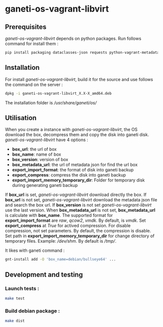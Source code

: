 # ganeti-os-vagrant-libvirt


## Prerequisites

*ganeti-os-vagrant-libvirt* depends on python packages. Run follows command for install them :

```sh
pip install packaging dataclasses-json requests python-vagrant-metadata
```
## Installation 

For install *ganeti-os-vagrant-libvirt*, build it for the source and use follows the command on the server :

```sh
dpkg -i ganeti-os-vagrant-libvirt_X.X-X_amd64.deb
```

The installation folder is */usr/share/ganeti/os/*
## Utilisation

When you create a instance with *ganeti-os-vagrant-libvirt*, the OS download the box, decompress them and copy the disk into ganeti disk.
*ganeti-os-vagrant-libvirt* have 4 options :
  - **box_url**: the url of box
  - **box_name**: name of box
  - **box_version**: version of box
  - **box_metadata_url**: the url of metadata json for find the url box
  - **export_import_format**: the format of disk into ganeti backup
  - **export_compress**: compress the disk into ganeti backup
  - **export_import_memory_temporary_dir**: Folder for temporary disk during generating ganeti backup

If **box_url** is set, *ganeti-os-vagrant-libvirt* download directly the box.
If **box_url** is not set, *ganeti-os-vagrant-libvirt* download the metadata json file and search the box url. If **box_version** is not set *ganeti-os-vagrant-libvirt* use the last version.
When **box_metadata_url** is not set, **box_metadata_url** is calculate with **box_name**.
The supported format for **export_import_format** are *raw*, *qcow2*, *vmdk*. By default, is *vmdk*.
Set **export_compress** at *True* for actived compression. For disable compression, not set parameters. By default, the compression is disable.
Set path in **export_import_memory_temporary_dir** for change directory of temporary files. Example: */dev/shm*. By default is */tmp/*.

It likes with ganeti command :

```sh
gnt-install add -O 'box_name=debian/bullseye64' ...
```

## Development and testing

### Launch tests :

```sh 
make test
```

### Build debian package :

```sh
make dist
```
